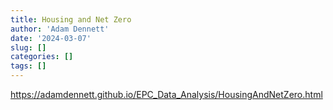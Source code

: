 ```yaml
---
title: Housing and Net Zero
author: 'Adam Dennett'
date: '2024-03-07'
slug: []
categories: []
tags: []
---
```


<https://adamdennett.github.io/EPC_Data_Analysis/HousingAndNetZero.html>
